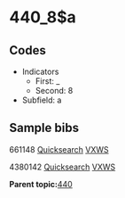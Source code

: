 # 440\_8$a

## Codes

-   Indicators
    -   First: \_
    -   Second: 8
-   Subfield: a

## Sample bibs

661148 [Quicksearch](https://search.library.yale.edu/catalog/661148) [VXWS](http://prodorbis.library.yale.edu:7014/vxws/GetHoldingsService?bibId=661148)

4380142 [Quicksearch](https://search.library.yale.edu/catalog/4380142) [VXWS](http://prodorbis.library.yale.edu:7014/vxws/GetHoldingsService?bibId=4380142)

**Parent topic:**[440](../../tags/440/440.md)

